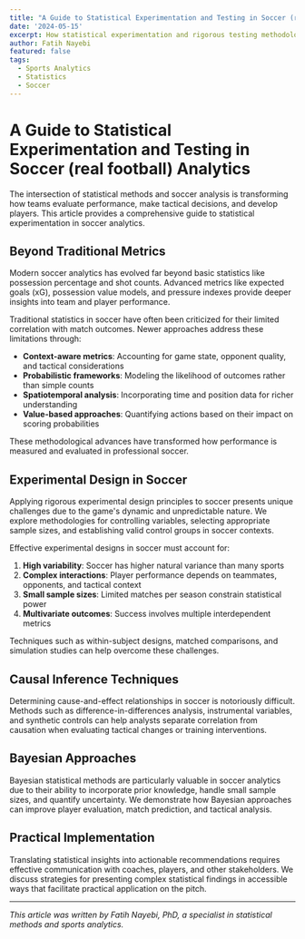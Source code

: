 ```yaml
---
title: "A Guide to Statistical Experimentation and Testing in Soccer (real football) Analytics"
date: '2024-05-15'
excerpt: How statistical experimentation and rigorous testing methodologies are revolutionizing soccer analytics and performance measurement.
author: Fatih Nayebi
featured: false
tags:
  - Sports Analytics
  - Statistics
  - Soccer
---
```


# A Guide to Statistical Experimentation and Testing in Soccer (real football) Analytics

The intersection of statistical methods and soccer analysis is transforming how teams evaluate performance, make tactical decisions, and develop players. This article provides a comprehensive guide to statistical experimentation in soccer analytics.

## Beyond Traditional Metrics

Modern soccer analytics has evolved far beyond basic statistics like possession percentage and shot counts. Advanced metrics like expected goals (xG), possession value models, and pressure indexes provide deeper insights into team and player performance.

Traditional statistics in soccer have often been criticized for their limited correlation with match outcomes. Newer approaches address these limitations through:

- **Context-aware metrics**: Accounting for game state, opponent quality, and tactical considerations
- **Probabilistic frameworks**: Modeling the likelihood of outcomes rather than simple counts
- **Spatiotemporal analysis**: Incorporating time and position data for richer understanding
- **Value-based approaches**: Quantifying actions based on their impact on scoring probabilities

These methodological advances have transformed how performance is measured and evaluated in professional soccer.

## Experimental Design in Soccer

Applying rigorous experimental design principles to soccer presents unique challenges due to the game's dynamic and unpredictable nature. We explore methodologies for controlling variables, selecting appropriate sample sizes, and establishing valid control groups in soccer contexts.

Effective experimental designs in soccer must account for:

1. **High variability**: Soccer has higher natural variance than many sports
2. **Complex interactions**: Player performance depends on teammates, opponents, and tactical context
3. **Small sample sizes**: Limited matches per season constrain statistical power
4. **Multivariate outcomes**: Success involves multiple interdependent metrics

Techniques such as within-subject designs, matched comparisons, and simulation studies can help overcome these challenges.

## Causal Inference Techniques

Determining cause-and-effect relationships in soccer is notoriously difficult. Methods such as difference-in-differences analysis, instrumental variables, and synthetic controls can help analysts separate correlation from causation when evaluating tactical changes or training interventions.

## Bayesian Approaches

Bayesian statistical methods are particularly valuable in soccer analytics due to their ability to incorporate prior knowledge, handle small sample sizes, and quantify uncertainty. We demonstrate how Bayesian approaches can improve player evaluation, match prediction, and tactical analysis.

## Practical Implementation

Translating statistical insights into actionable recommendations requires effective communication with coaches, players, and other stakeholders. We discuss strategies for presenting complex statistical findings in accessible ways that facilitate practical application on the pitch.

---

*This article was written by Fatih Nayebi, PhD, a specialist in statistical methods and sports analytics.* 